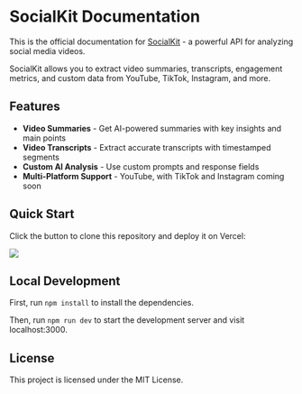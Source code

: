 # SocialKit Documentation

This is the official documentation for [SocialKit](https://www.socialkit.dev) - a powerful API for analyzing social media videos.

SocialKit allows you to extract video summaries, transcripts, engagement metrics, and custom data from YouTube, TikTok, Instagram, and more.

## Features

- **Video Summaries** - Get AI-powered summaries with key insights and main points
- **Video Transcripts** - Extract accurate transcripts with timestamped segments  
- **Custom AI Analysis** - Use custom prompts and response fields
- **Multi-Platform Support** - YouTube, with TikTok and Instagram coming soon

## Quick Start

Click the button to clone this repository and deploy it on Vercel:

[![](https://vercel.com/button)](https://vercel.com/new/clone?s=https%3A%2F%2Fgithub.com%2Fgeiger01%2Fsocialkit-docs&showOptionalTeamCreation=false)

## Local Development

First, run `npm install` to install the dependencies.

Then, run `npm run dev` to start the development server and visit localhost:3000.

## License

This project is licensed under the MIT License.

